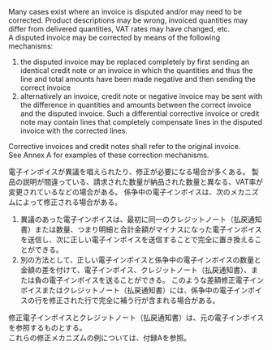 Many cases exist where an invoice is disputed and/or may need to be corrected. Product descriptions may be wrong, invoiced quantities may differ from delivered quantities, VAT rates may have changed, etc.  
A disputed invoice may be corrected by means of the following mechanisms:  

1. the disputed invoice may be replaced completely by first sending an identical credit note or an invoice in which the quantities and thus the line and total amounts have been made negative and then sending the correct invoice
2. alternatively an invoice, credit note or negative invoice may be sent with the difference in quantities and amounts between the correct invoice and the disputed invoice. Such a differential corrective invoice or credit note may contain lines that completely compensate lines in the disputed invoice with the corrected lines.  

Corrective invoices and credit notes shall refer to the original invoice.  
See Annex A for examples of these correction mechanisms.  

電子インボイスが異議を唱えられたり、修正が必要になる場合が多くある。 製品の説明が間違っている、請求された数量が納品された数量と異なる、VAT率が変更されているなどの場合がある。
係争中の電子インボイスは、次のメカニズムによって修正される場合がある。  

1. 異議のあった電子インボイスは、最初に同一のクレジットノート（払戻通知書）または数量、つまり明細と合計金額がマイナスになった電子インボイスを送信し、次に正しい電子インボイスを送信することで完全に置き換えることができる。
2. 別の方法として、正しい電子インボイスと係争中の電子インボイスの数量と金額の差を付けて、電子インボイス、クレジットノート（払戻通知書）、または負の電子インボイスを送ることができる。 このような差額修正電子インボイスまたはクレジットノート（払戻通知書）には、係争中の電子インボイスの行を修正された行で完全に補う行が含まれる場合がある。  

修正電子インボイスとクレジットノート（払戻通知書）は、元の電子インボイスを参照するものとする。  
これらの修正メカニズムの例については、付録Aを参照。
